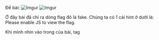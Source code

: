 Đề bài:
![Imgur](https://i.imgur.com/jiCxhH9.png)
![Imgur](https://i.imgur.com/ppoQTBc.png)

Ở đây bài đã chỉ ra dòng flag đỏ là fake. Chúng ta có 1 cái hint ở dưới là: Please enable JS to view the flag.

Khi mình nhìn vào trong <body> của bài, tag <script> không triển khai để hiện flag và mình đã chú ý đến đoạn fetch('/totallynottheflag')
![Imgur](https://i.imgur.com/wvIPiH0.png)

Fetch() cho phép tạo một network request tương tự như XMLHttpRequest(XHR). Mình đã truy cập vào /totallynottheflag và tìm ra flag.
![Imgur](https://i.imgur.com/RT9VbPC.png)

flag: ictf{gr333333333333333n_flags_are_g00d_tho}
